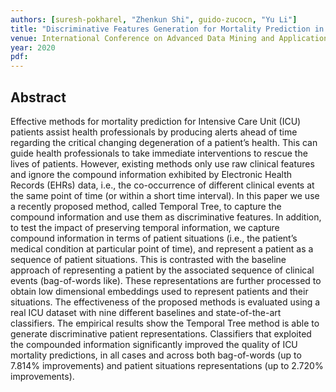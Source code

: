 ```yaml
---
authors: [suresh-pokharel, "Zhenkun Shi", guido-zucocn, "Yu Li"]
title: "Discriminative Features Generation for Mortality Prediction in ICU"
venue: International Conference on Advanced Data Mining and Applications
year: 2020
pdf: 
---
```


## Abstract

Effective methods for mortality prediction for Intensive Care Unit (ICU) patients assist health professionals by producing alerts ahead of time regarding the critical changing degeneration of a patient’s health. This can guide health professionals to take immediate interventions to rescue the lives of patients. However, existing methods only use raw clinical features and ignore the compound information exhibited by Electronic Health Records (EHRs) data, i.e., the co-occurrence of different clinical events at the same point of time (or within a short time interval). In this paper we use a recently proposed method, called Temporal Tree, to capture the compound information and use them as discriminative features. In addition, to test the impact of preserving temporal information, we capture compound information in terms of patient situations (i.e., the patient’s medical condition at particular point of time), and represent a patient as a sequence of patient situations. This is contrasted with the baseline approach of representing a patient by the associated sequence of clinical events (bag-of-words like). These representations are further processed to obtain low dimensional embeddings used to represent patients and their situations.
The effectiveness of the proposed methods is evaluated using a real ICU dataset with nine different baselines and state-of-the-art classifiers. The empirical results show the Temporal Tree method is able to generate discriminative patient representations. Classifiers that exploited the compounded information significantly improved the quality of ICU mortality predictions, in all cases and across both bag-of-words (up to 7.814% improvements) and patient situations representations (up to 2.720% improvements).